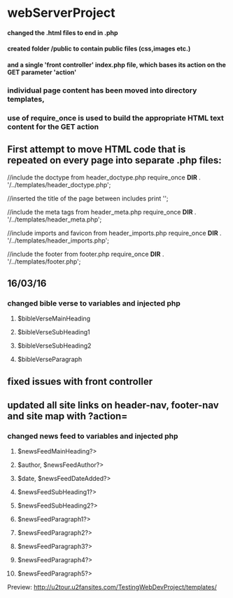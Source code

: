 # webServerProject

####  changed the .html files to end in .php

####  created folder /public to contain public files (css,images etc.)

####  and a single 'front controller' index.php file, which bases its action on the GET parameter 'action'

###  individual page content has been moved into directory templates,

###  use of require_once is used to build the appropriate HTML text content for the GET action

## First attempt to move HTML code that is repeated on every page into separate .php files:

//include the doctype from header_doctype.php
require_once __DIR__ . '/../templates/header_doctype.php';

//inserted the title of the page between includes
print '<title>St. Joseph\'s Parish, East Wall</title><!-- title of webpage -->';

//include the meta tags from header_meta.php
require_once __DIR__ . '/../templates/header_meta.php';

//include imports and favicon from header_imports.php
require_once __DIR__ . '/../templates/header_imports.php';

//include the footer from footer.php
require_once __DIR__ . '/../templates/footer.php';


## 16/03/16 

### changed bible verse to variables and injected php

1. $bibleVerseMainHeading<!-- heading -->

2. $bibleVerseSubHeading1<!-- subheading -->

3. $bibleVerseSubHeading2<!-- subheading2 -->

4. $bibleVerseParagraph<!-- text -->


## fixed issues with front controller

## updated all site links on header-nav, footer-nav and site map with ?action=


### changed news feed to variables and injected php

1. $newsFeedMainHeading?><!-- news feed heading-->

2. $author, $newsFeedAuthor?><!-- author title, author -->

3. $date, $newsFeedDateAdded?><!-- date title, date -->

4. $newsFeedSubHeading1?><!-- subheading 1 -->

5. $newsFeedSubHeading2?><!-- subheading 2 -->

6. $newsFeedParagraph1?><!-- paragraph one -->

7. $newsFeedParagraph2?><!-- paragraph two -->

8. $newsFeedParagraph3?><!-- paragraph three -->

9. $newsFeedParagraph4?><!-- paragraph four -->

10. $newsFeedParagraph5?><!-- paragraph five -->

Preview: http://u2tour.u2fansites.com/TestingWebDevProject/templates/
